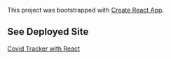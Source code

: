 This project was bootstrapped with [Create React App](https://github.com/facebook/create-react-app).

## See Deployed Site
<a href="covid-19-tracker-f5618.firebaseapp.com">Covid Tracker with React</a>

